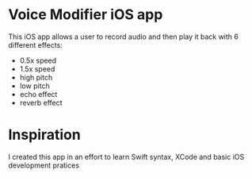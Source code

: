 # Voice Modifier iOS app

This iOS app allows a user to record audio and then play it back with 6 different effects:
- 0.5x speed
- 1.5x speed
- high pitch
- low pitch
- echo effect
- reverb effect

# Inspiration

I created this app in an effort to learn Swift syntax, XCode and basic iOS development pratices
